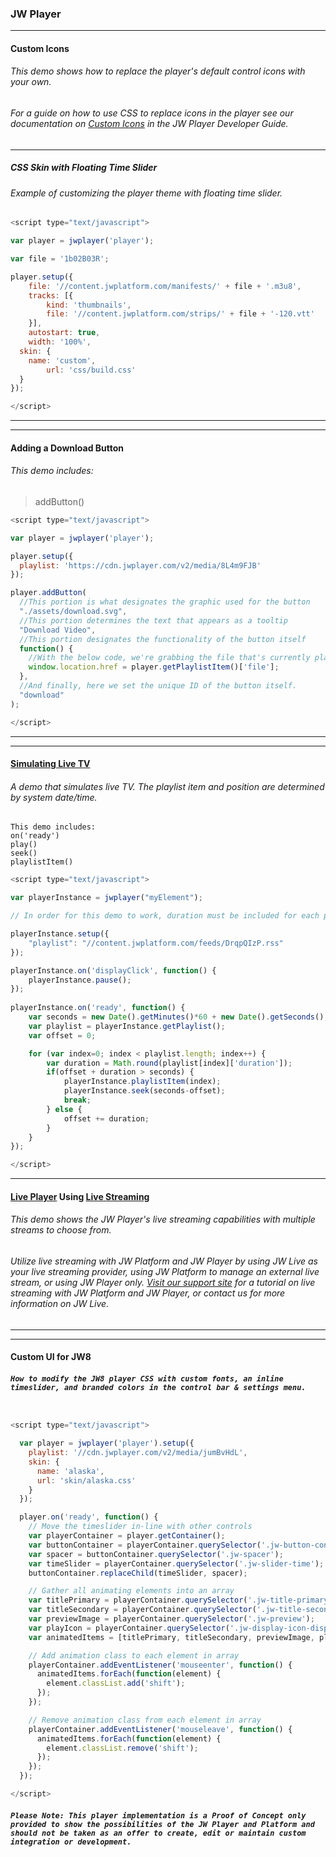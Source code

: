 
<!--
https://developer.jwplayer.com/jw-player/demos/
https://developer.jwplayer.com/jw-player/docs/developer-guide/api/javascript_api_reference/
https://github.com/jwplayer/jwdeveloper-demos/tree/master/demos/basic/add-download-button
https://github.com/jwplayer/jwdeveloper-demos/tree/master/demos/developer-showcase/multiple-playlists
https://github.com/jwplayer/jwdeveloper-demos/tree/master/demos/toolbox/live-streaming
https://github.com/jwplayer/jwdeveloper-demos/tree/master/demos/basic/live-tv
https://github.com/jwplayer/jwdeveloper-demos/tree/master/demos/customization/custom-icons
https://github.com/jwplayer/jwdeveloper-demos/tree/master/demos/developer-showcase/css-skin-floating-time-slider

-->

### JW Player
---

#### Custom Icons
###### This demo shows how to replace the player's default control icons with your own.
###### For a guide on how to use CSS to replace icons in the player see our documentation on [Custom Icons](https://developer.jwplayer.com/jw-player/docs/developer-guide/customization/css-skinning/custom-icons/) in the JW Player Developer Guide.

***
##### CSS Skin with Floating Time Slider
###### Example of customizing the player theme with floating time slider.

```javascript
<script type="text/javascript">

var player = jwplayer('player');

var file = '1b02B03R';

player.setup({
	file: '//content.jwplatform.com/manifests/' + file + '.m3u8',
	tracks: [{
		kind: 'thumbnails',
		file: '//content.jwplatform.com/strips/' + file + '-120.vtt'
	}],
	autostart: true,
	width: '100%',
  skin: {
  	name: 'custom',
		url: 'css/build.css'
  }
});

</script>
```


***
---
#### Adding a Download Button

###### This demo includes:
> addButton()

```javascript
<script type="text/javascript">

var player = jwplayer('player');

player.setup({
  playlist: 'https://cdn.jwplayer.com/v2/media/8L4m9FJB'
});

player.addButton(
  //This portion is what designates the graphic used for the button
  "./assets/download.svg",
  //This portion determines the text that appears as a tooltip
  "Download Video",
  //This portion designates the functionality of the button itself
  function() {
    //With the below code, we're grabbing the file that's currently playing
    window.location.href = player.getPlaylistItem()['file'];
  },
  //And finally, here we set the unique ID of the button itself.
  "download"
);

</script>
```
***
---

#### [Simulating Live TV](https://developer.jwplayer.com/jw-player/demos/basic/live-tv)
###### A demo that simulates live TV. The playlist item and position are determined by system date/time.

```m3u
This demo includes:
on('ready')
play()
seek()
playlistItem()

```

```javascript
<script type="text/javascript">

var playerInstance = jwplayer("myElement");

// In order for this demo to work, duration must be included for each playlist item.

playerInstance.setup({
    "playlist": "//content.jwplatform.com/feeds/DrqpQIzP.rss"
});

playerInstance.on('displayClick', function() {
	playerInstance.pause();
});
    
playerInstance.on('ready', function() {
    var seconds = new Date().getMinutes()*60 + new Date().getSeconds();
    var playlist = playerInstance.getPlaylist();
    var offset = 0;

    for (var index=0; index < playlist.length; index++) {
        var duration = Math.round(playlist[index]['duration']);
        if(offset + duration > seconds) {
            playerInstance.playlistItem(index);
            playerInstance.seek(seconds-offset);
            break;
        } else {
            offset += duration;
        }
    }
});

</script>
```
***

#### [Live Player](https://developer.jwplayer.com/jw-player/demos/toolbox/live-streaming) Using [Live Streaming](https://wowzaec2demo.streamlock.net/live/bigbuckbunny/playlist.m3u8)
###### This demo shows the JW Player's live streaming capabilities with multiple streams to choose from.

###### Utilize live streaming with JW Platform and JW Player by using JW Live as your live streaming provider, using JW Platform to manage an external live stream, or using JW Player only. [Visit our support site](https://support.jwplayer.com/customer/portal/articles/2549038-live-streaming) for a tutorial on live streaming with JW Platform and JW Player, or contact us for more information on JW Live.



***
---
#### Custom UI for JW8
###### ***```How to modify the JW8 player CSS with custom fonts, an inline timeslider, and branded colors in the control bar & settings menu.```***

```javascript

<script type="text/javascript">

  var player = jwplayer('player').setup({
    playlist: '//cdn.jwplayer.com/v2/media/jumBvHdL',
    skin: {
      name: 'alaska',
      url: 'skin/alaska.css'
    }
  });

  player.on('ready', function() {
    // Move the timeslider in-line with other controls
    var playerContainer = player.getContainer();
    var buttonContainer = playerContainer.querySelector('.jw-button-container');
    var spacer = buttonContainer.querySelector('.jw-spacer');
    var timeSlider = playerContainer.querySelector('.jw-slider-time');
    buttonContainer.replaceChild(timeSlider, spacer);

    // Gather all animating elements into an array
    var titlePrimary = playerContainer.querySelector('.jw-title-primary');
    var titleSecondary = playerContainer.querySelector('.jw-title-secondary');
    var previewImage = playerContainer.querySelector('.jw-preview');
    var playIcon = playerContainer.querySelector('.jw-display-icon-display');
    var animatedItems = [titlePrimary, titleSecondary, previewImage, playIcon];

    // Add animation class to each element in array
    playerContainer.addEventListener('mouseenter', function() {
      animatedItems.forEach(function(element) {
        element.classList.add('shift');
      });
    });

    // Remove animation class from each element in array
    playerContainer.addEventListener('mouseleave', function() {
      animatedItems.forEach(function(element) {
        element.classList.remove('shift');
      });
    });
  });

</script>
```

###### ***```Please Note: This player implementation is a Proof of Concept only provided to show the possibilities of the JW Player and Platform and should not be taken as an offer to create, edit or maintain custom integration or development.```***


